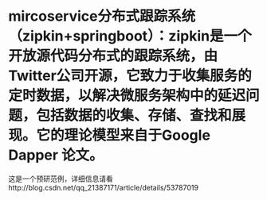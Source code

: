 # mircoservice分布式跟踪系统（zipkin+springboot）：zipkin是一个开放源代码分布式的跟踪系统，由Twitter公司开源，它致力于收集服务的定时数据，以解决微服务架构中的延迟问题，包括数据的收集、存储、查找和展现。它的理论模型来自于Google Dapper 论文。
这是一个预研范例，详细信息请看http://blog.csdn.net/qq_21387171/article/details/53787019
